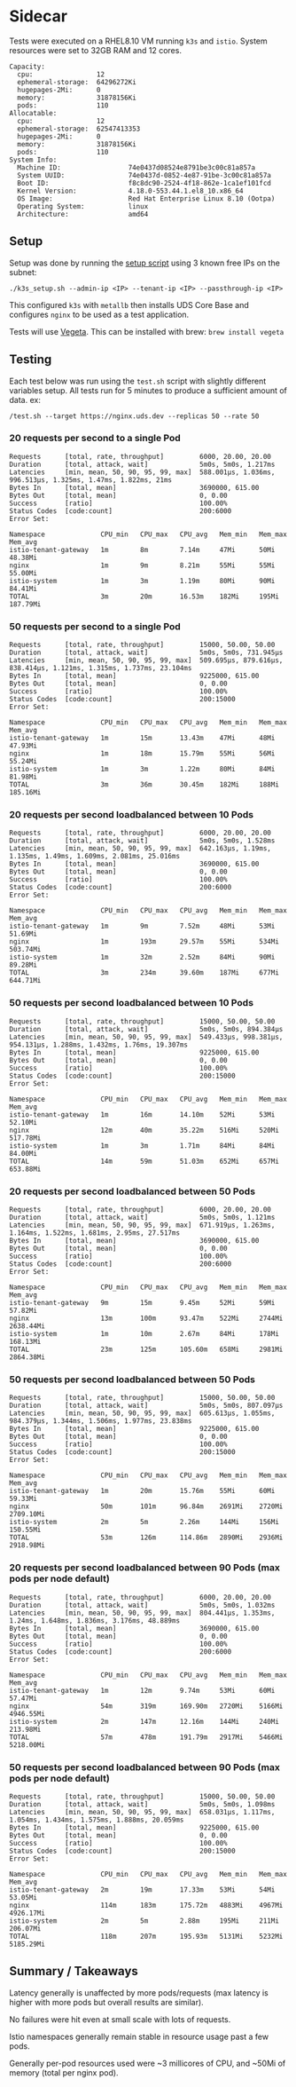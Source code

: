 # Sidecar
Tests were executed on a RHEL8.10 VM running `k3s` and `istio`. System resources were set to 32GB RAM and 12 cores.

```
Capacity:
  cpu:                12
  ephemeral-storage:  64296272Ki
  hugepages-2Mi:      0
  memory:             31878156Ki
  pods:               110
Allocatable:
  cpu:                12
  ephemeral-storage:  62547413353
  hugepages-2Mi:      0
  memory:             31878156Ki
  pods:               110
System Info:
  Machine ID:                 74e0437d08524e8791be3c00c81a857a
  System UUID:                74e0437d-0852-4e87-91be-3c00c81a857a
  Boot ID:                    f8c8dc90-2524-4f18-862e-1ca1ef101fcd
  Kernel Version:             4.18.0-553.44.1.el8_10.x86_64
  OS Image:                   Red Hat Enterprise Linux 8.10 (Ootpa)
  Operating System:           linux
  Architecture:               amd64
```

## Setup

Setup was done by running the [setup script](../../k3s_setup.sh) using 3 known free IPs on the subnet:
```
./k3s_setup.sh --admin-ip <IP> --tenant-ip <IP> --passthrough-ip <IP>
```
This configured `k3s` with `metallb` then installs UDS Core Base and configures `nginx` to be used as a test application.

Tests will use [Vegeta](https://github.com/tsenart/vegeta). This can be installed with brew: `brew install vegeta`

## Testing

Each test below was run using the `test.sh` script with slightly different variables setup. All tests run for 5 minutes to produce a sufficient amount of data.
ex:
```
/test.sh --target https://nginx.uds.dev --replicas 50 --rate 50
```

### 20 requests per second to a single Pod

```
Requests      [total, rate, throughput]         6000, 20.00, 20.00
Duration      [total, attack, wait]             5m0s, 5m0s, 1.217ms
Latencies     [min, mean, 50, 90, 95, 99, max]  588.001µs, 1.036ms, 996.513µs, 1.325ms, 1.47ms, 1.822ms, 21ms
Bytes In      [total, mean]                     3690000, 615.00
Bytes Out     [total, mean]                     0, 0.00
Success       [ratio]                           100.00%
Status Codes  [code:count]                      200:6000
Error Set:
```

```
Namespace              CPU_min   CPU_max   CPU_avg   Mem_min   Mem_max   Mem_avg
istio-tenant-gateway   1m        8m        7.14m     47Mi      50Mi      48.38Mi
nginx                  1m        9m        8.21m     55Mi      55Mi      55.00Mi
istio-system           1m        3m        1.19m     80Mi      90Mi      84.41Mi
TOTAL                  3m        20m       16.53m    182Mi     195Mi     187.79Mi
```

### 50 requests per second to a single Pod

```
Requests      [total, rate, throughput]         15000, 50.00, 50.00
Duration      [total, attack, wait]             5m0s, 5m0s, 731.945µs
Latencies     [min, mean, 50, 90, 95, 99, max]  509.695µs, 879.616µs, 838.414µs, 1.121ms, 1.315ms, 1.737ms, 23.104ms
Bytes In      [total, mean]                     9225000, 615.00
Bytes Out     [total, mean]                     0, 0.00
Success       [ratio]                           100.00%
Status Codes  [code:count]                      200:15000
Error Set:
```

```
Namespace              CPU_min   CPU_max   CPU_avg   Mem_min   Mem_max   Mem_avg
istio-tenant-gateway   1m        15m       13.43m    47Mi      48Mi      47.93Mi
nginx                  1m        18m       15.79m    55Mi      56Mi      55.24Mi
istio-system           1m        3m        1.22m     80Mi      84Mi      81.98Mi
TOTAL                  3m        36m       30.45m    182Mi     188Mi     185.16Mi
```

### 20 requests per second loadbalanced between 10 Pods

```
Requests      [total, rate, throughput]         6000, 20.00, 20.00
Duration      [total, attack, wait]             5m0s, 5m0s, 1.528ms
Latencies     [min, mean, 50, 90, 95, 99, max]  642.163µs, 1.19ms, 1.135ms, 1.49ms, 1.609ms, 2.081ms, 25.016ms
Bytes In      [total, mean]                     3690000, 615.00
Bytes Out     [total, mean]                     0, 0.00
Success       [ratio]                           100.00%
Status Codes  [code:count]                      200:6000
Error Set:
```

```
Namespace              CPU_min   CPU_max   CPU_avg   Mem_min   Mem_max   Mem_avg
istio-tenant-gateway   1m        9m        7.52m     48Mi      53Mi      51.69Mi
nginx                  1m        193m      29.57m    55Mi      534Mi     503.74Mi
istio-system           1m        32m       2.52m     84Mi      90Mi      89.28Mi
TOTAL                  3m        234m      39.60m    187Mi     677Mi     644.71Mi
```

### 50 requests per second loadbalanced between 10 Pods

```
Requests      [total, rate, throughput]         15000, 50.00, 50.00
Duration      [total, attack, wait]             5m0s, 5m0s, 894.384µs
Latencies     [min, mean, 50, 90, 95, 99, max]  549.433µs, 998.381µs, 954.131µs, 1.288ms, 1.432ms, 1.76ms, 19.307ms
Bytes In      [total, mean]                     9225000, 615.00
Bytes Out     [total, mean]                     0, 0.00
Success       [ratio]                           100.00%
Status Codes  [code:count]                      200:15000
Error Set:
```

```
Namespace              CPU_min   CPU_max   CPU_avg   Mem_min   Mem_max   Mem_avg
istio-tenant-gateway   1m        16m       14.10m    52Mi      53Mi      52.10Mi
nginx                  12m       40m       35.22m    516Mi     520Mi     517.78Mi
istio-system           1m        3m        1.71m     84Mi      84Mi      84.00Mi
TOTAL                  14m       59m       51.03m    652Mi     657Mi     653.88Mi
```

### 20 requests per second loadbalanced between 50 Pods

```
Requests      [total, rate, throughput]         6000, 20.00, 20.00
Duration      [total, attack, wait]             5m0s, 5m0s, 1.121ms
Latencies     [min, mean, 50, 90, 95, 99, max]  671.919µs, 1.263ms, 1.164ms, 1.522ms, 1.681ms, 2.95ms, 27.517ms
Bytes In      [total, mean]                     3690000, 615.00
Bytes Out     [total, mean]                     0, 0.00
Success       [ratio]                           100.00%
Status Codes  [code:count]                      200:6000
Error Set:
```

```
Namespace              CPU_min   CPU_max   CPU_avg   Mem_min   Mem_max   Mem_avg
istio-tenant-gateway   9m        15m       9.45m     52Mi      59Mi      57.82Mi
nginx                  13m       100m      93.47m    522Mi     2744Mi    2638.44Mi
istio-system           1m        10m       2.67m     84Mi      178Mi     168.13Mi
TOTAL                  23m       125m      105.60m   658Mi     2981Mi    2864.38Mi
```

### 50 requests per second loadbalanced between 50 Pods

```
Requests      [total, rate, throughput]         15000, 50.00, 50.00
Duration      [total, attack, wait]             5m0s, 5m0s, 807.097µs
Latencies     [min, mean, 50, 90, 95, 99, max]  605.613µs, 1.055ms, 984.379µs, 1.344ms, 1.506ms, 1.977ms, 23.838ms
Bytes In      [total, mean]                     9225000, 615.00
Bytes Out     [total, mean]                     0, 0.00
Success       [ratio]                           100.00%
Status Codes  [code:count]                      200:15000
Error Set:
```

```
Namespace              CPU_min   CPU_max   CPU_avg   Mem_min   Mem_max   Mem_avg
istio-tenant-gateway   1m        20m       15.76m    55Mi      60Mi      59.33Mi
nginx                  50m       101m      96.84m    2691Mi    2720Mi    2709.10Mi
istio-system           2m        5m        2.26m     144Mi     156Mi     150.55Mi
TOTAL                  53m       126m      114.86m   2890Mi    2936Mi    2918.98Mi
```

### 20 requests per second loadbalanced between 90 Pods (max pods per node default)

```
Requests      [total, rate, throughput]         6000, 20.00, 20.00
Duration      [total, attack, wait]             5m0s, 5m0s, 1.032ms
Latencies     [min, mean, 50, 90, 95, 99, max]  804.441µs, 1.353ms, 1.24ms, 1.648ms, 1.836ms, 3.176ms, 48.889ms
Bytes In      [total, mean]                     3690000, 615.00
Bytes Out     [total, mean]                     0, 0.00
Success       [ratio]                           100.00%
Status Codes  [code:count]                      200:6000
Error Set:
```

```
Namespace              CPU_min   CPU_max   CPU_avg   Mem_min   Mem_max   Mem_avg
istio-tenant-gateway   1m        12m       9.74m     53Mi      60Mi      57.47Mi
nginx                  54m       319m      169.90m   2720Mi    5166Mi    4946.55Mi
istio-system           2m        147m      12.16m    144Mi     240Mi     213.98Mi
TOTAL                  57m       478m      191.79m   2917Mi    5466Mi    5218.00Mi
```

### 50 requests per second loadbalanced between 90 Pods (max pods per node default)

```
Requests      [total, rate, throughput]         15000, 50.00, 50.00
Duration      [total, attack, wait]             5m0s, 5m0s, 1.098ms
Latencies     [min, mean, 50, 90, 95, 99, max]  658.031µs, 1.117ms, 1.054ms, 1.434ms, 1.575ms, 1.888ms, 20.059ms
Bytes In      [total, mean]                     9225000, 615.00
Bytes Out     [total, mean]                     0, 0.00
Success       [ratio]                           100.00%
Status Codes  [code:count]                      200:15000
Error Set:
```

```
Namespace              CPU_min   CPU_max   CPU_avg   Mem_min   Mem_max   Mem_avg
istio-tenant-gateway   2m        19m       17.33m    53Mi      54Mi      53.05Mi
nginx                  114m      183m      175.72m   4883Mi    4967Mi    4926.17Mi
istio-system           2m        5m        2.88m     195Mi     211Mi     206.07Mi
TOTAL                  118m      207m      195.93m   5131Mi    5232Mi    5185.29Mi
```

## Summary / Takeaways

Latency generally is unaffected by more pods/requests (max latency is higher with more pods but overall results are similar).

No failures were hit even at small scale with lots of requests.

Istio namespaces generally remain stable in resource usage past a few pods.

Generally per-pod resources used were ~3 millicores of CPU, and ~50Mi of memory (total per nginx pod).